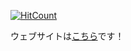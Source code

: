 [![HitCount](http://hits.dwyl.io/atomscott/Sportech-Sanity.svg)](http://hits.dwyl.io/atomscott/Sportech-Sanity)


ウェブサイトは[こちら](https://sportech-sanity.herokuapp.com)です！
